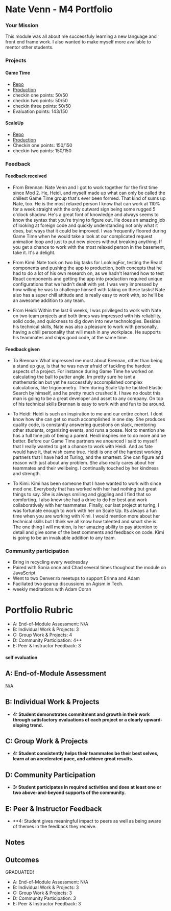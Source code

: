 # Nate Venn - M4 Portfolio

### Your Mission
This module was all about me successfuly learning a new language and front end
frame work. I also wanted to make myself more available to mentor other students.

### Projects

#### Game Time
- [Repo](https://github.com/brennanholtzclaw/game_time)
- [Production](https://brennanholtzclaw.github.io/game_time/#)
- checkin one points: 50/50
- checkin two points: 50/50
- checkin three points: 50/50
- Evaluation points: 143/150

#### ScaleUp
- [Repo](https://github.com/LookingForMe/lookingForFrontEnd)
- [Production](https://looking-for.herokuapp.com/)
- Checkin one points: 150/150
- checkin two points: 150/150

### Feedback

#### Feedback received
- From Brennan: Nate Venn and I got to work together for the first time since Mod 2. He, Heidi,
and myself made up what can only be called the chillest Game Time group that's ever been formed.
That kind of sums up Nate, too. He is the most relaxed person I know that can work at 110% for
a week straight with the only outward sign being some rugged 5 o'clock shadow. He's a great font
of knowledge and always seems to know the syntax that you're trying to figure out. He does an
amazing job of looking at foreign code and quickly understanding not only what it does, but
ways that it could be improved. I was frequently floored during Game Time when he would take
a look at our complicated request animation loop and just to put new pieces without breaking anything.
If you get a chance to work with the most relaxed person in the basement, take it. It's a delight.

- From Kimi: Nate took on two big tasks for LookingFor, testing the React components and pushing the app
to production, both concepts that he had to do a lot of his own research on, as we hadn't learned how to
test React components and getting the app into production required unique configurations that we hadn't
dealt with yet. I was very impressed by how willing he was to challenge himself with taking on these tasks!
Nate also has a super chill attitude and is really easy to work with, so he'll be an awesome addition to any team.

- From Heidi: Within the last 6 weeks, I was privileged to work with Nate on two team projects and both times was
impressed with his reliability, solid code, and quickness to dig down into new technologies. Besides his technical
skills, Nate was also a pleasure to work with personally, having a chill personality that will mesh in any workplace.
He supports his teammates and ships good code, at the same time.

#### Feedback given
- To Brennan: What impressed me most about Brennan, other than being a stand up guy, is that
he was never afraid of tackling the hardest aspects of a project. For
instance during Game Time he worked on calculating the ball to putter angle. Im
pretty sure he isnt a mathematician but yet he successfuly accomplished complex
calculations, like trigonometry. Then during Scale Up he tackled Elastic Search
by himself, and he pretty much crushed it. I have no doubt this man is going to
be a great developer and asset to any company. On top of his technical skills
Brennan is easy to work with and fun to be around.

- To Heidi: Heidi is such an inspiration to me and our entire cohort. I dont know how she
can get so much accomplished in one day. She produces quality code, is
constantly answering questions on slack, mentoring other students, organizing
events, and runs a posse. Not to mention she has a full time job of being a
parent. Heidi inspires me to do more and be better. Before our Game Time
partners we anounced I said to myself that I really wanted to get a chance to
work with Heidi. And as fate would have it, that wish came true. Heidi is one of the
hardest working partners that I have had at Turing, and the smartest. She can
figure and reason with just about any problem. She also really cares about her
teammates and their wellbeing. I continually touched by her kindness and strength.

- To Kimi: Kimi has been someone that I have wanted to work with since mod one. Everybody
that has worked with her had nothing but great things to say. She is always
smiling and giggling and I find that so comforting. I also knew she had a drive
to do her best and work collaboratively with her teammates. Finally, our last project at turing, I
was fortunate enough to work with her on Scale Up. Its always a fun time when you are working with
Kimi. I would mention more about her technical skills but I think we all know how talented and smart
she is. The one thing I will mention, is her amazing ability to pay attention to detail and give some
of the best comments and feedback on code. Kimi is going to be an invaluable addition to any team.

### Community participation
- Bring in recycling every wednesday
- Paired with Sonia once and Chad several times thoughout the module on
  JavaScript
- Went to two Denver.rb meetups to support Erinna and Adam
- Faciliated two gearup discussions on Agism in Tech.
- weekly meditations with Adam Coran

# Portfolio Rubric

* A: End-of-Module Assessment: N/A
* B: Individual Work & Projects: 3
* C: Group Work & Projects: 4
* D: Community Participation: 4++
* E: Peer & Instructor Feedback: 3

#### self evaluation

## A: End-of-Module Assessment

N/A

## B: Individual Work & Projects

* **4: Student demonstrates commitment and growth in their work through satisfactory
evaluations of each project or a clearly upward-sloping trend.**

## C: Group Work & Projects

* **4: Student consistently helps their teammates be their best selves, learn at
an accelerated pace, and achieve great results.**

## D: Community Participation

* **3: Student participates in required activities and does at least one or two
above-and-beyond supports of the community.**

## E: Peer & Instructor Feedback

* **4: Student gives meaningful impact to peers as well as being aware of themes
in the feedback they receive.

## Notes

## Outcomes

GRADUATED!

* A: End-of-Module Assessment: N/A
* B: Individual Work & Projects: 3
* C: Group Work & Projects: 3
* D: Community Participation: 3
* E: Peer & Instructor Feedback: 3
